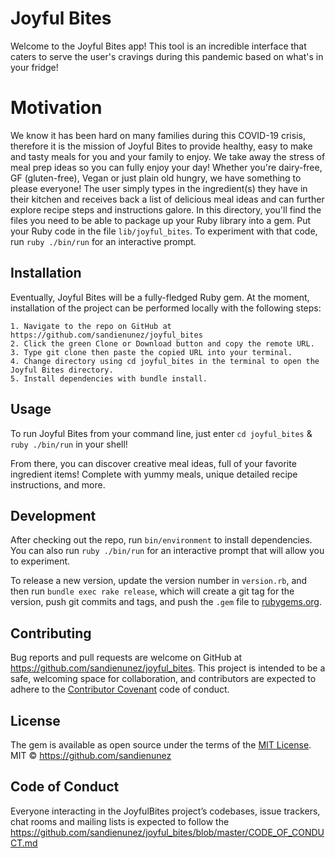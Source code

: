 # Joyful Bites

Welcome to the Joyful Bites app! This tool is an incredible interface that caters to serve the user's cravings during this pandemic based on what's in your fridge! 

# Motivation

We know it has been hard on many families during this COVID-19 crisis, therefore it is the mission of Joyful Bites to provide healthy, easy to make and tasty meals for you and your family to enjoy. We take away the stress of meal prep ideas so you can fully enjoy your day! Whether you're dairy-free, GF (gluten-free), Vegan or just plain old hungry, we have something to please everyone! The user simply types in the ingredient(s) they have in their kitchen and receives back a list of delicious meal ideas and can further explore recipe steps and instructions galore. In this directory, you'll find the files you need to be able to package up your Ruby library into a gem. Put your Ruby code in the file `lib/joyful_bites`. To experiment with that code, run `ruby ./bin/run` for an interactive prompt. 


## Installation
Eventually, Joyful Bites will be a fully-fledged Ruby gem. At the moment, installation of the project can be performed locally with the following steps:

    1. Navigate to the repo on GitHub at https://github.com/sandienunez/joyful_bites
    2. Click the green Clone or Download button and copy the remote URL.
    3. Type git clone then paste the copied URL into your terminal.
    4. Change directory using cd joyful_bites in the terminal to open the Joyful Bites directory.
    5. Install dependencies with bundle install.

## Usage

To run Joyful Bites from your command line, just enter `cd joyful_bites` & `ruby ./bin/run` in your shell!

From there, you can discover creative meal ideas, full of your favorite ingredient items! Complete with yummy meals, unique detailed recipe instructions, and more.

## Development

After checking out the repo, run `bin/environment` to install dependencies. You can also run `ruby ./bin/run` for an interactive prompt that will allow you to experiment.

To release a new version, update the version number in `version.rb`, and then run `bundle exec rake release`, which will create a git tag for the version, push git commits and tags, and push the `.gem` file to [rubygems.org](https://rubygems.org).

## Contributing

Bug reports and pull requests are welcome on GitHub at https://github.com/sandienunez/joyful_bites. This project is intended to be a safe, welcoming space for collaboration, and contributors are expected to adhere to the [Contributor Covenant](http://contributor-covenant.org) code of conduct.

## License

The gem is available as open source under the terms of the [MIT License](https://opensource.org/licenses/MIT).
MIT © https://github.com/sandienunez 

## Code of Conduct

Everyone interacting in the JoyfulBites project’s codebases, issue trackers, chat rooms and mailing lists is expected to follow the https://github.com/sandienunez/joyful_bites/blob/master/CODE_OF_CONDUCT.md 
